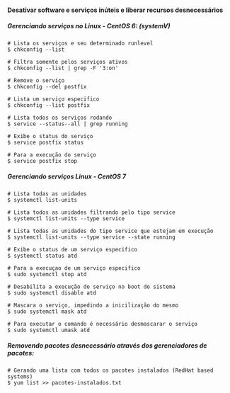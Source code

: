 #### Desativar software e serviços inúteis e liberar recursos desnecessários

##### Gerenciando serviços no Linux - CentOS 6: (systemV)
```
# Lista os serviços e seu determinado runlevel
$ chkconfig --list

# Filtra somente pelos serviços ativos
$ chkconfig --list | grep -F '3:on'

# Remove o serviço
$ chkconfig --del postfix

# Lista um serviço especifico
$ chkconfig --list postfix

# Lista todos os serviços rodando
$ service --status--all | grep running

# Exibe o status do serviço
$ service postfix status

# Para a execução do serviço
$ service postfix stop
```

##### Gerenciando serviços Linux - CentOS 7
```
# Lista todas as unidades
$ systemctl list-units

# Lista todos as unidades filtrando pelo tipo service
$ systemctl list-units --type service

# Lista todas as unidades do tipo service que estejam em execução
$ systemctl list-units --type service --state running

# Exibe o status de um serviço especifico
$ systemctl status atd

# Para a execuçao de um serviço especifico
$ sudo systemctl stop atd

# Desabilita a execução do serviço no boot do sistema
$ sudo systemctl disable atd

# Mascara o serviço, impedindo a inicilização do mesmo
$ sudo systemctl mask atd

# Para executar o comando é necessário desmascarar o serviço
$ sudo systemctl umask atd
```

##### Removendo pacotes desnecessário através dos gerenciadores de pacotes:

```
# Gerando uma lista com todos os pacotes instalados (RedHat based systems)
$ yum list >> pacotes-instalados.txt
```
